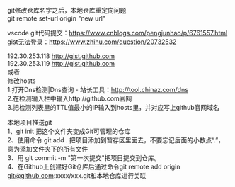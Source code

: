  

git修改仓库名字之后，本地仓库重定向问题<br>
git remote set-url origin "new url"<br>


vscode git代码提交：https://www.cnblogs.com/pengjunhao/p/6761557.html<br>
gist无法登录：https://www.zhihu.com/question/20732532<br>

192.30.253.118 http://gist.github.com<br>
192.30.253.119 http://gist.github.com<br>
或者<br>
修改hosts<br>
1.打开Dns检测|Dns查询 - 站长工具：http://tool.chinaz.com/dns<br>
2.在检测输入栏中输入http://github.com官网<br>
3.把检测列表里的TTL值最小的IP输入到hosts里，并对应写上github官网域名<br>



本地项目推送git<br>
1、git init 把这个文件夹变成Git可管理的仓库 <br>
2、使用命令 git add . 把项目添加到暂存区里面去，不要忘记后面的小数点“.”，意为添加文件夹下的所有文件<br>
3、用 git commit -m "第一次提交"把项目提交到仓库。<br>
4、在Github上创建好Git仓库后通过命令git remote add origin git@github.com:xxxx/xxx.git和本地仓库进行关联<br>